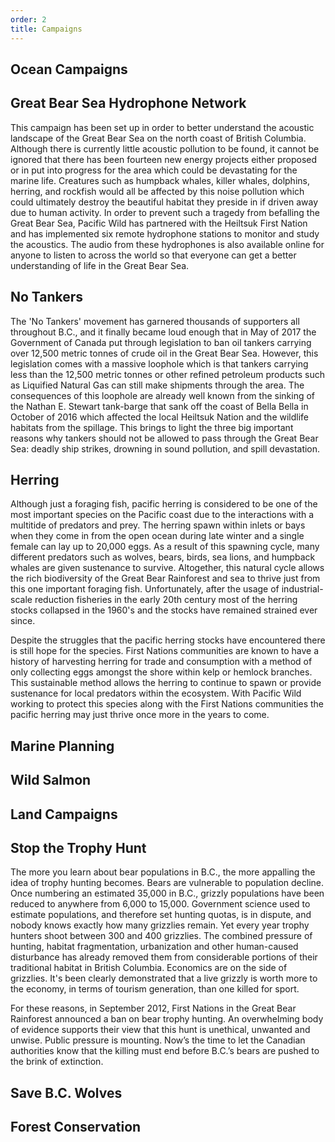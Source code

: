 ```yaml
---
order: 2
title: Campaigns
---
```

## Ocean Campaigns

## Great Bear Sea Hydrophone Network

This campaign has been set up in order to better understand the acoustic landscape of the Great Bear Sea on the north coast of British Columbia. Although there is currently little acoustic pollution to be found, it cannot be ignored that there has been fourteen new energy projects either proposed or in put into progress for the area which could be devastating for the marine life. Creatures such as humpback whales, killer whales, dolphins, herring, and rockfish would all be affected by this noise pollution which could ultimately destroy the beautiful habitat they preside in if driven away due to human activity. In order to prevent such a tragedy from befalling the Great Bear Sea, Pacific Wild has partnered with the Heiltsuk First Nation and has implemented six remote hydrophone stations to monitor and study the acoustics. The audio from these hydrophones is also available online for anyone to listen to across the world so that everyone can get a better understanding of life in the Great Bear Sea.

## No Tankers

The 'No Tankers' movement has garnered thousands of supporters all throughout B.C., and it finally became loud enough that in May of 2017 the Government of Canada put through legislation to ban oil tankers carrying over 12,500 metric tonnes of crude oil in the Great Bear Sea. However, this legislation comes with a massive loophole which is that tankers carrying less than the 12,500 metric tonnes or other refined petroleum products such as Liquified Natural Gas can still make shipments through the area. The consequences of this loophole are already well known from the sinking of the Nathan E. Stewart tank-barge that sank off the coast of Bella Bella in October of 2016 which affected the local Heiltsuk Nation and the wildlife habitats from the spillage. This brings to light the three big important reasons why tankers should not be allowed to pass through the Great Bear Sea: deadly ship strikes, drowning in sound pollution, and spill devastation.

## Herring

Although just a foraging fish, pacific herring is considered to be one of the most important species on the Pacific coast due to the interactions with a multitide of predators and prey. The herring spawn within inlets or bays when they come in from the open ocean during late winter and a single female can lay up to 20,000 eggs. As a result of this spawning cycle, many different predators such as wolves, bears, birds, sea lions, and humpback whales are given sustenance to survive. Altogether, this natural cycle allows the rich biodiversity of the Great Bear Rainforest and sea to thrive just from this one important foraging fish. Unfortunately, after the usage of industrial-scale reduction fisheries in the early 20th century most of the herring stocks collapsed in the 1960's and the stocks have remained strained ever since. 

Despite the struggles that the pacific herring stocks have encountered there is still hope for the species. First Nations communities are known to have a history of harvesting herring for trade and consumption with a method of only collecting eggs amongst the shore within kelp or hemlock branches. This sustainable method allows the herring to continue to spawn or provide sustenance for local predators within the ecosystem. With Pacific Wild working to protect this species along with the First Nations communities the pacific herring may just thrive once more in the years to come.

## Marine Planning




## Wild Salmon


## Land Campaigns

## Stop the Trophy Hunt

The more you learn about bear populations in B.C., the more appalling the idea of trophy hunting becomes. Bears are vulnerable to population decline. Once numbering an estimated 35,000 in B.C., grizzly populations have been reduced to anywhere from 6,000 to 15,000. Government science used to estimate populations, and therefore set hunting quotas, is in dispute, and nobody knows exactly how many grizzlies remain. Yet every year trophy hunters shoot between 300 and 400 grizzlies. The combined pressure of hunting, habitat fragmentation, urbanization and other human-caused disturbance has already removed them from considerable portions of their traditional habitat in British Columbia. Economics are on the side of grizzlies. It's been clearly demonstrated that a live grizzly is worth more to the economy, in terms of tourism generation, than one killed for sport.

For these reasons, in September 2012, First Nations in the Great Bear Rainforest announced a ban on bear trophy hunting. An overwhelming body of evidence supports their view that this hunt is unethical, unwanted and unwise. Public pressure is mounting. Now’s the time to let the Canadian authorities know that the killing must end before B.C.’s bears are pushed to the brink of extinction.

## Save B.C. Wolves



## Forest Conservation



